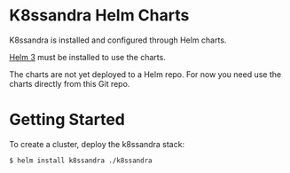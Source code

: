 # K8ssandra Helm Charts
K8ssandra is installed and configured through Helm charts.

[Helm 3](https://helm.sh/) must be installed to use the charts.

The charts are not yet deployed to a Helm repo. For now you need use the charts directly from this Git repo.

# Getting Started
To create a cluster, deploy the k8ssandra stack:

```
$ helm install k8ssandra ./k8ssandra
```
